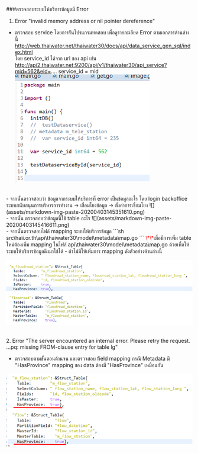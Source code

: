 <!---
author Thitiorn Meeprasert (thitiporn@haii.or.th)
-->
###ตรวจสอบระบบให้บริการข้อมูลมี Error

1. Error "invalid memory address or nil pointer dereference"

- ตรวจสอบ service โดยการรันโปรแกรมทดสอบ เพื่อดูรายละเอียด Error ตามเอกสารด้านล่างนี้
http://web.thaiwater.net/thaiwater30/docs/api/data_service_gen_sql/index.html <br>
โดย service_id ได้จาก url ของ api เช่น
http://api2.thaiwater.net:9200/api/v1/thaiwater30/api_service?mid=562&eid=....
service_id = mid
![](assets/markdown-img-paste-20200403144457560.png)
<br>
- จากนั้นตรวจสอบว่า ข้อมูลจากระบบให้บริการที่ error เป็นข้อมูลอะไร โดย login backoffice  ระบบสนับสนุนการบริหารการทำงาน  -> เชื่อมโยงข้อมูล -> ตั้งค่าการเชื่อมโยง
![](assets/markdown-img-paste-20200403145351610.png)
<br>
 - จากนั้น ตรวจสอบว่าข้อมูลนี้ใช้ table อะไร
![](assets/markdown-img-paste-20200403145416611.png)
<br>
- จากนั้นตรวจสอบไฟล์ mapping ระบบให้บริการข้อมูล
```sh
src\haii.or.th\api\thaiwater30\model\metadata\map.go
```
<span style="color:red">\*\*</span>เมื่อมีการเพิ่ม table ใหม่ต้องเพิ่ม mapping ในไฟล์ api\thaiwater30\model\metadata\map.go ด้วยเพื่อให้ระบบให้บริการข้อมูลดึงมาใช้ได้
- ถ้าไม่มีให้เพิ่มการ mapping ดังตัวอย่างด้านล่างนี้

![](assets/markdown-img-paste-20200403145842399.png)

<br>
2. Error "The server encountered an internal error. Please retry the request. ...pq: missing FROM-clause entry for table lg"

- ตรวจสอบตามขั้นตอนด้านจน และตรวจสอบ field mapping กรณี Metadata มี "HasProvince" mapping ของ data ต้องมี "HasProvince" เหมือนกัน

![](assets/markdown-img-paste-20200403145952340.png)
